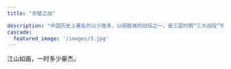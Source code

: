 ```yaml
---
title: "赤壁之战"

description: "中国历史上著名的以少胜多、以弱胜强的战役之一，是三国时期“三大战役”中最为著名的一场。"
cascade:
  featured_image: '/images/3.jpg'
---
```


江山如画，一时多少豪杰。